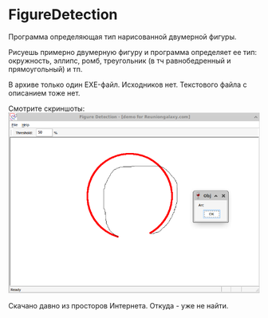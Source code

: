 # FigureDetection
 Программа определяющая тип нарисованной двумерной фигуры.

 Рисуешь примерно двумерную фигуру и программа определяет ее тип:
окружность, эллипс, ромб, треугольник (в тч равнобедренный и прямоугольный) и тп.

 В архиве только один EXE-файл.
Исходников нет. Текстового файла с описанием тоже нет.

Смотрите скриншоты:
![Дуга почти окружность](https://github.com/gyroxon/FigureDetection/blob/main/Screenshot_2025-04-15_17-03-22.png)

Скачано давно из просторов Интернета.
 Откуда - уже не найти.
